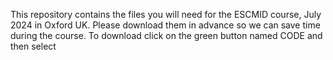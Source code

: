 This repository contains the files you will need for the ESCMID course, July 2024 in Oxford UK.
Please download them in advance so we can save time during the course. To download click on the green button named CODE and then select 
